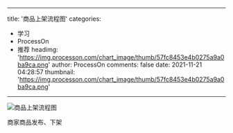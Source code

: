 
---
title: '商品上架流程图'
categories: 
 - 学习
 - ProcessOn
 - 推荐
headimg: 'https://img.processon.com/chart_image/thumb/57fc8453e4b0275a9a0ba9ca.png'
author: ProcessOn
comments: false
date: 2021-11-21 04:28:57
thumbnail: 'https://img.processon.com/chart_image/thumb/57fc8453e4b0275a9a0ba9ca.png'
---

<div>   
<img class="thumb" alt="商品上架流程图" src="https://img.processon.com/chart_image/thumb/57fc8453e4b0275a9a0ba9ca.png" referrerpolicy="no-referrer">
<p>商家商品发布、下架</p>  
</div>
            